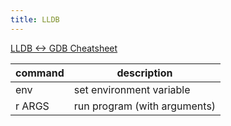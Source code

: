 ```yaml
---
title: LLDB
---
```


[LLDB <-> GDB Cheatsheet](https://lldb.llvm.org/lldb-gdb.html)

| command | description                  |
|---------|------------------------------|
| env     | set environment variable     |
| r ARGS  | run program (with arguments) |
